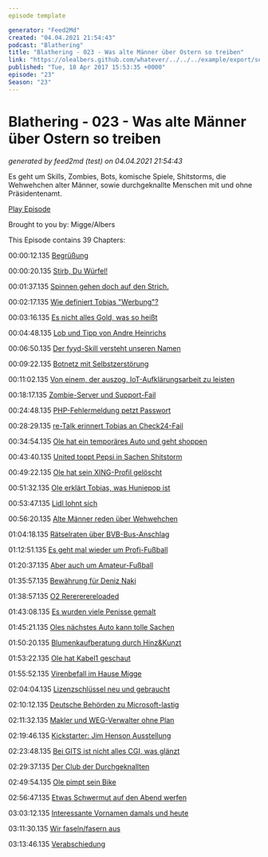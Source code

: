 ```yaml
---
episode template

generator: "Feed2Md"
created: "04.04.2021 21:54:43"
podcast: "Blathering"
title: "Blathering - 023 - Was alte Männer über Ostern so treiben"
link: "https://olealbers.github.com/whatever/../../../example/export/seasons/2/2017/4/Blathering - 023 - Was alte Männer über Ostern so treiben.md"
published: "Tue, 18 Apr 2017 15:53:35 +0000"
episode: "23"
Season: "23"
---
```


# Blathering - 023 - Was alte Männer über Ostern so treiben
_generated by feed2md (test) on 04.04.2021 21:54:43_

Es geht um Skills, Zombies, Bots, komische Spiele, Shitstorms, die Wehwehchen alter Männer, sowie durchgeknallte Menschen mit und ohne Präsidentenamt.

[Play Episode](https://www.blathering.de/podlove/file/220/s/feed/c/mp3/blathering_023.mp3)

Brought to you by: Migge/Albers

This Episode contains 39 Chapters:


00:00:12.135 [Begrüßung]()

00:00:20.135 [Stirb, Du Würfel!](https://de.wikipedia.org/wiki/Die_(Halbleitertechnik))

00:01:37.135 [Spinnen gehen doch auf den Strich.](https://www.youtube.com/watch?v=W_sSx54aIYI)

00:02:17.135 [Wie definiert Tobias "Werbung"?]()

00:03:16.135 [Es nicht alles Gold, was so heißt](https://de.wikipedia.org/wiki/Dehnungszeichen#Gegenbeispiel_Dehnungs-c_im_Digraphen_-ck-)

00:04:48.135 [Lob und Tipp von Andre Heinrichs](https://twitter.com/compod)

00:06:50.135 [Der fyyd-Skill versteht unseren Namen](https://www.amazon.de/Christian-Bednarek-fyyd-meine-Podcasts/dp/B06WVJ8QHQ)

00:09:22.135 [Botnetz mit Selbstzerstörung](https://arstechnica.com/security/2017/04/rash-of-in-the-wild-attacks-permanently-destroys-poorly-secured-iot-devices/)

00:11:02.135 [Von einem, der auszog, IoT-Aufklärungsarbeit zu leisten](https://plus.google.com/u/0/+MartinVogel/posts/4fdV62ct7P1)

00:18:17.135 [Zombie-Server und Support-Fail](https://www.welt.de/wirtschaft/webwelt/article163594189/Die-Angst-kriecht-hoch-wenn-der-Router-blinkt.html)

00:24:48.135 [PHP-Fehlermeldung petzt Passwort](https://www.golem.de/news/it-sicherheit-wie-ich-mein-passwort-im-stack-trace-fand-1704-127258.html)

00:28:29.135 [re-Talk erinnert Tobias an Check24-Fail](http://re-talk.de/re020/)

00:34:54.135 [Ole hat ein temporäres Auto und geht shoppen](http://www.gaertnerei-piepereit.de/)

00:43:40.135 [United toppt Pepsi in Sachen Shitstorm](http://www.shz.de/deutschland-welt/netzwelt/pepsi-united-sean-spicer-darum-twittern-jetzt-alle-hold-my-beer-id16585456.html)

00:49:22.135 [Ole hat sein XING-Profil gelöscht](https://www.xing.com/profile/Gregor_Ottmann)

00:51:32.135 [Ole erklärt Tobias, was Huniepop ist](http://store.steampowered.com/agecheck/app/339800/?l=german)

00:53:47.135 [Lidl lohnt sich](https://www.lidl.de/de/florabest/b86)

00:56:20.135 [Alte Männer reden über Wehwehchen](http://www.runnersworld.de/gesundheit/isg-blockade.275706.htm)

01:04:18.135 [Rätselraten über BVB-Bus-Anschlag](http://www.sport1.de/fussball/champions-league/2017/04/anschlag-auf-bvb-bus-polizei-geht-von-einzeltaeter-aus)

01:12:51.135 [Es geht mal wieder um Profi-Fußball](http://millerntor.hamburg/2017/04/sonnenschein-macht-traege/)

01:20:37.135 [Aber auch um Amateur-Fußball](https://www.youtube.com/watch?v=gkCAd1RdFq0)

01:35:57.135 [Bewährung für Deniz Naki](https://plus.google.com/+FCSTP/posts/85kYFd8wSfC)

01:38:57.135 [O2 Rerererereloaded](https://twitter.com/tmigge/status/852053260492034048)

01:43:08.135 [Es wurden viele Penisse gemalt](https://plus.google.com/+OleAlbers/posts/DLHL9YUbAuk)

01:45:21.135 [Oles nächstes Auto kann tolle Sachen](https://de.wikipedia.org/wiki/Keyless_Go)

01:50:20.135 [Blumenkaufberatung durch Hinz&Kunzt](https://www.hinzundkunzt.de/)

01:53:22.135 [Ole hat Kabel1 geschaut](https://de.wikipedia.org/wiki/Die_lustige_Welt_der_Tiere)

01:55:52.135 [Virenbefall im Hause Migge](https://www.pcfeuerwehr.de/)

02:04:04.135 [Lizenzschlüssel neu und gebraucht](https://partner.microsoft.com/de-de/membership/action-pack)

02:10:12.135 [Deutsche Behörden zu Microsoft-lastig](http://www.tagesspiegel.de/weltspiegel/it-in-der-oeffentlichen-verwaltung-europas-fatale-abhaengigkeit-von-microsoft/19628246.html)

02:11:32.135 [Makler und WEG-Verwalter ohne Plan](https://www.bundestag.de/dokumente/textarchiv/2017/kw13-pa-wirtschaft/498124)

02:19:46.135 [Kickstarter: Jim Henson Ausstellung](https://www.kickstarter.com/projects/899731242/the-jim-henson-exhibition-at-museum-of-the-moving)

02:23:48.135 [Bei GITS ist nicht alles CGI, was glänzt](https://www.youtube.com/watch?v=USXp3swS8CU)

02:29:37.135 [Der Club der Durchgeknallten](http://www.spiegel.de/politik/ausland/donald-trump-und-recep-tayyip-erdogan-hat-der-us-praesident-gratuliert-a-1143614.html)

02:49:54.135 [Ole pimpt sein Bike](https://www.amazon.de/Customizable-FTL-Resolution-Programmable-Rechargeable/dp/B01K4PQHFM)

02:56:47.135 [Etwas Schwermut auf den Abend werfen](https://sternenbruecke.de/de-de/aktuelles/einladung-zu-unserem-tag-der-offenen-tuer/)

03:03:12.135 [Interessante Vornamen damals und heute](http://www.derwesten.de/kultur/kevin-mandy-chantal-wenn-an-vornamen-vorurteile-haften-id11120354.html)

03:11:30.135 [Wir faseln/fasern aus](https://www.instagram.com/p/BSu2T9ih1Tw)

03:13:46.135 [Verabschiedung]()


